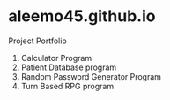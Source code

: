 # aleemo45.github.io
Project Portfolio 
1. Calculator Program
2. Patient Database program
3. Random Password Generator Program
4. Turn Based RPG program 
